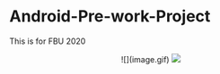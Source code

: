 # Android-Pre-work-Project
This is for FBU 2020 
<p align="center">
  ![](image.gif)
  <img src="http://g.recordit.co/JNDG5bGAFz.gif">
</p>
